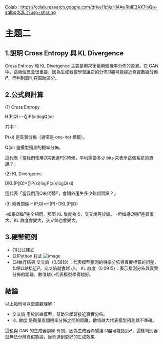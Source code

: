 Colab : https://colab.research.google.com/drive/1pVaHl4AwRblE3AX7inQo-sqIbgdClLIr?usp=sharing

# 主題二

## 1.說明 Cross Entropy 與 KL Divergence

Cross Entropy 和 KL Divergence 主要是用來衡量兩個機率分佈的差異。在 GAN中，這兩個概念很重要，因為生成器要學習讓它的分佈𝑄盡可能接近真實數據分佈𝑃，而判別器則在幫助區分。

## 2.公式與計算

(1) Cross Entropy

H(P,Q)=−i∑iP(xi)logQ(xi) 

其中：

P(xi)  是真實分佈（通常是 one-hot 標籤）。

Q(xi)  是模型預測的機率分佈。

這代表「當我們使用𝑄來表達𝑃的時候，平均需要多少 bits 來表示這個系統的資訊？」

(2) KL Divergence

DKL(P∥Q)=∑iP(xi)logP(xi)/​logQ(xi) 

這代表「當我們用𝑄來代替𝑃，會額外產生多少錯誤資訊？」

(3) 兩者關係  H(P,Q)=H(P)+DKL(P∥Q) 

-如果𝑄和𝑃完全相同，那麼 KL 散度為 0，交叉熵等於熵。 -但如果𝑄與𝑃差異很大，KL 散度會變大，交叉熵也會變大。


## 3.硬幣範例

- (1)公式建立
- (2)Python 程式
![image](https://github.com/user-attachments/assets/41be45cd-9efc-4478-bb90-334750d02191)
- (3)執行結果
 交叉熵（0.5919）：代表模型預測的機率分佈與真實標籤的誤差，如果𝑄越接近𝑃，交叉熵就會越 小。
 KL 散度（0.0915）：表示預測分佈與真實分佈的距離，數值越小代表模型學得越好。

## **結論**

以上範例可以更直觀理解：
- 交叉熵 用於訓練模型，幫助它學習接近真實分佈。
- KL 散度 是衡量兩個機率分佈之間的距離，數值越大代表模型預測越不準確。
  
這也與 GAN 的生成器訓練 有關，因為生成器希望讓 𝑄盡可能接近𝑃，這樣判別器就無法分辨真假數據，從而達到更好的生成效果
